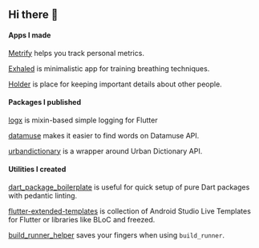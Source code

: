 ## Hi there 👋

#### Apps I made

[Metrify](https://github.com/vaetas/metrify) helps you track personal metrics.

[Exhaled](https://github.com/vaetas/exhaled) is minimalistic app for training breathing techniques.

[Holder](https://github.com/vaetas/holder) is place for keeping important details about other people.

#### Packages I published

[logx](https://github.com/vaetas/logx) is mixin-based simple logging for Flutter

[datamuse](https://github.com/vaetas/datamuse) makes it easier to find words on Datamuse API.

[urbandictionary](https://github.com/vaetas/urbandictionary) is a wrapper around Urban Dictionary API.

#### Utilities I created

[dart_package_boilerplate](https://github.com/vaetas/dart_package_boilerplate) is useful for quick setup of pure Dart packages with pedantic linting.

[flutter-extended-templates](https://github.com/vaetas/flutter-extended-templates) is collection of Android Studio Live Templates for Flutter or libraries like BLoC and freezed.

[build_runner_helper](https://pub.dev/packages/build_runner_helper) saves your fingers when using `build_runner`.
